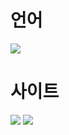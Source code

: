 # 언어

<img src="https://img.shields.io/badge/python-3cd5f0?style=for-the-badge&logo=#000000&logoColor=black"> 

# 사이트

<a href="https://github.com/deyeon/pokemon_app" target="_blank"><img src="https://img.shields.io/badge/github-0d0114?style=flat-square&logo=#FF0000&logoColor=white"/></a> <a href="https://devopsaws.tistory.com/" target="_blank"><img src="https://img.shields.io/badge/tistory-080000?style=flat-square&logo=#40AEF0&logoColor=white"/></a>
